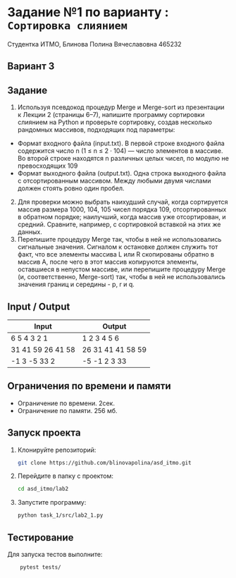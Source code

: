 # Задание №1 по варианту  : `Сортировка слиянием`
Студентка ИТМО,  Блинова Полина Вячеславовна 465232

## Вариант 3

## Задание 
1.	Используя псевдокод процедур Merge и Merge-sort из презентации к Лекции 2 (страницы 6–7), напишите программу сортировки слиянием на Python и проверьте сортировку, создав несколько рандомных массивов, подходящих под параметры:
-	Формат входного файла (input.txt). В первой строке входного файла содержится число n (1 ≤ n ≤ 2 · 104) — число элементов в массиве. Во второй строке находятся n различных целых чисел, по модулю не превосходящих 109
-	Формат выходного файла (output.txt). Одна строка выходного файла с отсортированным массивом. Между любыми двумя числами должен стоять ровно один пробел.
2.	Для проверки можно выбрать наихудший случай, когда сортируется массив размера 1000, 104, 105 чисел порядка 109, отсортированных в обратном порядке; наилучший, когда массив уже отсортирован, и средний. Сравните, например, с сортировкой вставкой на этих же данных.
3.	Перепишите процедуру Merge так, чтобы в ней не использовались сигнальные значения. Сигналом к остановке должен служить тот факт, что все элементы массива L или R скопированы обратно в массив A, после чего в этот массив копируются элементы, оставшиеся в непустом массиве, или перепишите процедуру Merge (и, соответственно, Merge-sort) так, чтобы в ней не использовались значения границ и середины - p, r и q.


## Input / Output 

| Input             | Output            |
|-------------------|-------------------|
| 6 5 4 3 2 1       | 1 2 3 4 5 6       |
| 31 41 59 26 41 58 | 26 31 41 41 58 59 |
| -1 3 -5 33 2      | -5 -1 2 3 33      |

## Ограничения по времени и памяти

- Ограничение по времени. 2сек.
- Ограничение по памяти. 256 мб.


## Запуск проекта
1. Клонируйте репозиторий:
   ```bash
   git clone https://github.com/blinovapolina/asd_itmo.git
   ```
2. Перейдите в папку с проектом:
   ```bash
   cd asd_itmo/lab2
   ```
3. Запустите программу:
   ```bash
   python task_1/src/lab2_1.py
   ```


## Тестирование
Для запуска тестов выполните:
```bash
    pytest tests/
```
